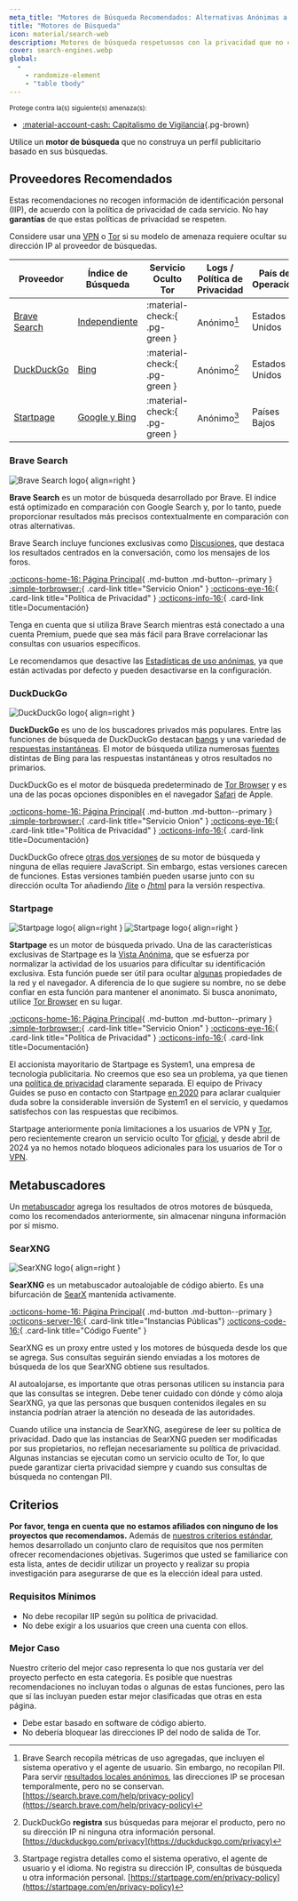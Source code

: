 ```yaml
---
meta_title: "Motores de Búsqueda Recomendados: Alternativas Anónimas a Google - Privacy Guides"
title: "Motores de Búsqueda"
icon: material/search-web
description: Motores de búsqueda respetuosos con la privacidad que no construyen un perfil publicitario basado en sus búsquedas.
cover: search-engines.webp
global:
  - 
    - randomize-element
    - "table tbody"
---
```


<small>Protege contra la(s) siguiente(s) amenaza(s):</small>

- [:material-account-cash: Capitalismo de Vigilancia](basics/common-threats.md#surveillance-as-a-business-model ""){.pg-brown}

Utilice un **motor de búsqueda** que no construya un perfil publicitario basado en sus búsquedas.

## Proveedores Recomendados

Estas recomendaciones no recogen información de identificación personal (IIP), de acuerdo con la política de privacidad de cada servicio. No hay **garantías** de que estas políticas de privacidad se respeten.

Considere usar una [VPN](vpn.md) o [Tor](tor.md) si su modelo de amenaza requiere ocultar su dirección IP al proveedor de búsquedas.

| Proveedor                     | Índice de Búsqueda                                                                                                                                                          | Servicio Oculto Tor           | Logs / Política de Privacidad | País de Operación |
| ----------------------------- | --------------------------------------------------------------------------------------------------------------------------------------------------------------------------- | ----------------------------- | ----------------------------- | ----------------- |
| [Brave Search](#brave-search) | [Independiente](https://brave.com/search-independence)                                                                                                                      | :material-check:{ .pg-green } | Anónimo[^1]                   | Estados Unidos    |
| [DuckDuckGo](#duckduckgo)     | [Bing](https://help.duckduckgo.com/results/sources)                                                                                                                         | :material-check:{ .pg-green } | Anónimo[^2]                   | Estados Unidos    |
| [Startpage](#startpage)       | [Google y Bing](https://support.startpage.com/hc/articles/4522435533844-What-is-the-relationship-between-Startpage-and-your-search-partners-like-Google-and-Microsoft-Bing) | :material-check:{ .pg-green } | Anónimo[^3]                   | Países Bajos      |

### Brave Search

<div class="admonition recommendation" markdown>

![Brave Search logo](assets/img/search-engines/brave-search.svg){ align=right }

**Brave Search** es un motor de búsqueda desarrollado por Brave. El índice está optimizado en comparación con Google Search y, por lo tanto, puede proporcionar resultados más precisos contextualmente en comparación con otras alternativas.

Brave Search incluye funciones exclusivas como [Discusiones](https://search.brave.com/help/discussions), que destaca los resultados centrados en la conversación, como los mensajes de los foros.

[:octicons-home-16: Página Principal](https://search.brave.com){ .md-button .md-button--primary }
[:simple-torbrowser:](https://search.brave4u7jddbv7cyviptqjc7jusxh72uik7zt6adtckl5f4nwy2v72qd.onion){ .card-link title="Servicio Onion" }
[:octicons-eye-16:](https://search.brave.com/help/privacy-policy){ .card-link title="Política de Privacidad" }
[:octicons-info-16:](https://search.brave.com/help){ .card-link title=Documentación}

</div>

Tenga en cuenta que si utiliza Brave Search mientras está conectado a una cuenta Premium, puede que sea más fácil para Brave correlacionar las consultas con usuarios específicos.

Le recomendamos que desactive las [Estadísticas de uso anónimas](https://search.brave.com/help/usage-metrics), ya que están activadas por defecto y pueden desactivarse en la configuración.

### DuckDuckGo

<div class="admonition recommendation" markdown>

![DuckDuckGo logo](assets/img/search-engines/duckduckgo.svg){ align=right }

**DuckDuckGo** es uno de los buscadores privados más populares. Entre las funciones de búsqueda de DuckDuckGo destacan [bangs](https://duckduckgo.com/bang) y una variedad de [respuestas instantáneas](https://help.duckduckgo.com/duckduckgo-help-pages/features/instant-answers-and-other-features). El motor de búsqueda utiliza numerosas [fuentes](https://help.duckduckgo.com/results/sources) distintas de Bing para las respuestas instantáneas y otros resultados no primarios.

DuckDuckGo es el motor de búsqueda predeterminado de [Tor Browser](tor.md#tor-browser) y es una de las pocas opciones disponibles en el navegador [Safari](mobile-browsers.md#safari-ios) de Apple.

[:octicons-home-16: Página Principal](https://duckduckgo.com){ .md-button .md-button--primary }
[:simple-torbrowser:](https://duckduckgogg42xjoc72x3sjasowoarfbgcmvfimaftt6twagswzczad.onion){ .card-link title="Servicio Onion" }
[:octicons-eye-16:](https://duckduckgo.com/privacy){ .card-link title="Política de Privacidad" }
[:octicons-info-16:](https://help.duckduckgo.com){ .card-link title=Documentación}

</div>

DuckDuckGo ofrece [otras dos versiones](https://help.duckduckgo.com/features/non-javascript) de su motor de búsqueda y ninguna de ellas requiere JavaScript. Sin embargo, estas versiones carecen de funciones. Estas versiones también pueden usarse junto con su dirección oculta Tor añadiendo [/lite](https://duckduckgogg42xjoc72x3sjasowoarfbgcmvfimaftt6twagswzczad.onion/lite) o [/html](https://duckduckgogg42xjoc72x3sjasowoarfbgcmvfimaftt6twagswzczad.onion/html) para la versión respectiva.

### Startpage

<div class="admonition recommendation" markdown>

![Startpage logo](assets/img/search-engines/startpage.svg#only-light){ align=right }
![Startpage logo](assets/img/search-engines/startpage-dark.svg#only-dark){ align=right }

**Startpage** es un motor de búsqueda privado. Una de las características exclusivas de Startpage es la [Vista Anónima](https://startpage.com/en/anonymous-view), que se esfuerza por normalizar la actividad de los usuarios para dificultar su identificación exclusiva. Esta función puede ser útil para ocultar [algunas](https://support.startpage.com/hc/articles/4455540212116-The-Anonymous-View-Proxy-technical-details) propiedades de la red y el navegador. A diferencia de lo que sugiere su nombre, no se debe confiar en esta función para mantener el anonimato. Si busca anonimato, utilice [Tor Browser](tor.md#tor-browser) en su lugar.

[:octicons-home-16: Página Principal](https://startpage.com){ .md-button .md-button--primary }
[:simple-torbrowser:](http://startpagel6srwcjlue4zgq3zevrujfaow726kjytqbbjyrswwmjzcqd.onion){ .card-link title="Servicio Onion" }
[:octicons-eye-16:](https://startpage.com/en/privacy-policy){ .card-link title="Política de Privacidad" }
[:octicons-info-16:](https://support.startpage.com/hc/categories/4481917470356-Startpage-Search-Engine){ .card-link title=Documentación}

</div>

El accionista mayoritario de Startpage es System1, una empresa de tecnología publicitaria. No creemos que eso sea un problema, ya que tienen una [política de privacidad](https://system1.com/terms/privacy-policy) claramente separada. El equipo de Privacy Guides se puso en contacto con Startpage [en 2020](https://blog.privacyguides.org/2020/05/03/relisting-startpage) para aclarar cualquier duda sobre la considerable inversión de System1 en el servicio, y quedamos satisfechos con las respuestas que recibimos.

Startpage anteriormente ponía limitaciones a los usuarios de VPN y [Tor](tor.md), pero recientemente crearon un servicio oculto Tor [oficial](https://support.startpage.com/hc/en-us/articles/24786602537364-Startpage-s-Tor-onion-service), y desde abril de 2024 ya no hemos notado bloqueos adicionales para los usuarios de Tor o [VPN](vpn.md).

## Metabuscadores

Un [metabuscador](https://en.wikipedia.org/wiki/Metasearch_engine) agrega los resultados de otros motores de búsqueda, como los recomendados anteriormente, sin almacenar ninguna información por sí mismo.

### SearXNG

<div class="admonition recommendation" markdown>

![SearXNG logo](assets/img/search-engines/searxng.svg){ align=right }

**SearXNG** es un metabuscador autoalojable de código abierto. Es una bifurcación de [SearX](https://github.com/searx/searx) mantenida activamente.

[:octicons-home-16: Página Principal](https://searxng.org){ .md-button .md-button--primary }
[:octicons-server-16:](https://searx.space){ .card-link title="Instancias Públicas"}
[:octicons-code-16:](https://github.com/searxng/searxng){ .card-link title="Código Fuente" }

</div>

SearXNG es un proxy entre usted y los motores de búsqueda desde los que se agrega. Sus consultas seguirán siendo enviadas a los motores de búsqueda de los que SearXNG obtiene sus resultados.

Al autoalojarse, es importante que otras personas utilicen su instancia para que las consultas se integren. Debe tener cuidado con dónde y cómo aloja SearXNG, ya que las personas que busquen contenidos ilegales en su instancia podrían atraer la atención no deseada de las autoridades.

Cuando utilice una instancia de SearXNG, asegúrese de leer su política de privacidad. Dado que las instancias de SearXNG pueden ser modificadas por sus propietarios, no reflejan necesariamente su política de privacidad. Algunas instancias se ejecutan como un servicio oculto de Tor, lo que puede garantizar cierta privacidad siempre y cuando sus consultas de búsqueda no contengan PII.

## Criterios

**Por favor, tenga en cuenta que no estamos afiliados con ninguno de los proyectos que recomendamos.** Además de [nuestros criterios estándar](about/criteria.md), hemos desarrollado un conjunto claro de requisitos que nos permiten ofrecer recomendaciones objetivas. Sugerimos que usted se familiarice con esta lista, antes de decidir utilizar un proyecto y realizar su propia investigación para asegurarse de que es la elección ideal para usted.

### Requisitos Mínimos

- No debe recopilar IIP según su política de privacidad.
- No debe exigir a los usuarios que creen una cuenta con ellos.

### Mejor Caso

Nuestro criterio del mejor caso representa lo que nos gustaría ver del proyecto perfecto en esta categoría. Es posible que nuestras recomendaciones no incluyan todas o algunas de estas funciones, pero las que sí las incluyan pueden estar mejor clasificadas que otras en esta página.

- Debe estar basado en software de código abierto.
- No debería bloquear las direcciones IP del nodo de salida de Tor.

[^1]: Brave Search recopila métricas de uso agregadas, que incluyen el sistema operativo y el agente de usuario. Sin embargo, no recopilan PII. Para servir [resultados locales anónimos](https://search.brave.com/help/anonymous-local-results), las direcciones IP se procesan temporalmente, pero no se conservan. [https://search.brave.com/help/privacy-policy](https://search.brave.com/help/privacy-policy)
[^2]: DuckDuckGo **registra** sus búsquedas para mejorar el producto, pero no su dirección IP ni ninguna otra información personal. [https://duckduckgo.com/privacy](https://duckduckgo.com/privacy)
[^3]: Startpage registra detalles como el sistema operativo, el agente de usuario y el idioma. No registra su dirección IP, consultas de búsqueda u otra información personal. [https://startpage.com/en/privacy-policy](https://startpage.com/en/privacy-policy)
